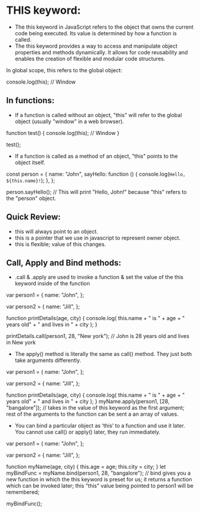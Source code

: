 # THIS keyword:

- The this keyword in JavaScript refers to the object that owns the current code being executed. Its value is determined by how a function is called.
- The this keyword provides a way to access and manipulate object properties and methods dynamically. It allows for code reusability and enables the creation of flexible and modular code structures.

In global scope, this refers to the global object:

console.log(this); // Window

## In functions:

- If a function is called without an object, "this" will refer to the global object (usually "window" in a web browser).

function test() {
console.log(this); // Window
}

test();


- If a function is called as a method of an object, "this" points to the object itself.

const person = {
  name: "John",
  sayHello: function () {
    console.log(`Hello, ${this.name}!`);
  },
};

person.sayHello(); // This will print "Hello, John!" because "this" refers to the "person" object.

## Quick Review:

- this will always point to an object.
- this is a pointer that we use in javascript to represent owner object.
- this is flexible; value of this changes.

## Call, Apply and Bind methods:

- .call & .apply are used to invoke a function & set the value of the this keyword inside of the function

var person1 = {
  name: "John",
};

var person2 = {
  name: "Jill",
};

function printDetails(age, city) {
  console.log(
    this.name + " is " + age + " years old" + " and lives in " + city
  );
}

printDetails.call(person1, 28, "New york"); // John is 28 years old and lives in New york


- The apply() method is literally the same as call() method. They just both take arguments differently.

var person1 = {
  name: "John",
};

var person2 = {
  name: "Jill",
};

function printDetails(age, city) {
  console.log(
    this.name + " is " + age + " years old" + " and lives in " + city
  );
}
myName.apply(person1, [28, "bangalore"]); // takes in the value of this keyword as the first argument; rest of the arguments to the function can be sent a an array of values.


- You can bind a particular object as ‘this’ to a function and use it later. You cannot use call() or apply() later, they run immediately.


var person1 = {
  name: "John",
};

var person2 = {
  name: "Jill",
};

function myName(age, city) {
  this.age = age;
  this.city = city;
}
let myBindFunc = myName.bind(person1, 28, "bangalore"); // bind gives you a new function in which the this keyword is preset for us; it returns a function which can be invoked later; this "this" value being pointed to person1 will be remembered;

myBindFunc();